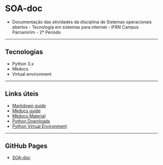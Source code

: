 # SOA-doc

* Documentação das atividades da disciplina de Sistemas operacionais abertos - Tecnologia em sistemas para internet - IFRN Campus Parnamirim  - 2º Período

***

## Tecnologias

* Python 3.x
* Mkdocs  
* Virtual environment

***

## Links úteis

* [Markdown guide](https://www.markdownguide.org/getting-started/)
* [Mkdocs guide](https://www.mkdocs.org/getting-started/)
* [Mkdocs Material](https://squidfunk.github.io/mkdocs-material/)
* [Python Downloads](https://www.python.org/downloads/)
* [Python Virtual Environment](https://docs.python.org/3/tutorial/venv.html)
  
***

## GitHub Pages

* [SOA-doc](https://marcilio-freitas27.github.io/SOA-doc/)
